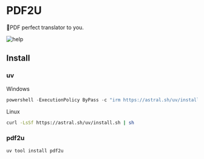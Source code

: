 # PDF2U

📜PDF perfect translator to you.

![help](docs/help.png)

## Install

### uv

Windows

```powershell
powershell -ExecutionPolicy ByPass -c "irm https://astral.sh/uv/install.ps1 | iex"
```

Linux

```bash
curl -LsSf https://astral.sh/uv/install.sh | sh
```

### pdf2u

```bash
uv tool install pdf2u
```
